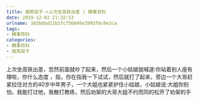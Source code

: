 ```yaml
---
title: 搞笑段子->上次坐高铁出差 | 糗事百科
date: 2019-12-02 21:32:53
urlname: 102bbbd21b1fc756049a3993f6c0e3ca
tags: 
- 糗事百科
categories:
- 糗事百科
- 搞笑段子
---
```

上次坐高铁出差，忽然前面就吵了起来，然后一个小姑娘就喊道:你站着别人座有理啦，你什么态度 ，指，你在指我一下试试，然后就打了起来，旁边一个大哥赶紧拉住对方的40岁中年男子，一个大姐也紧紧护住小姑娘，小姑娘说:大姐你别怕，我能打过他，我散打教练，然后劝架的大哥大姐不约而同的松开了劝架的手


